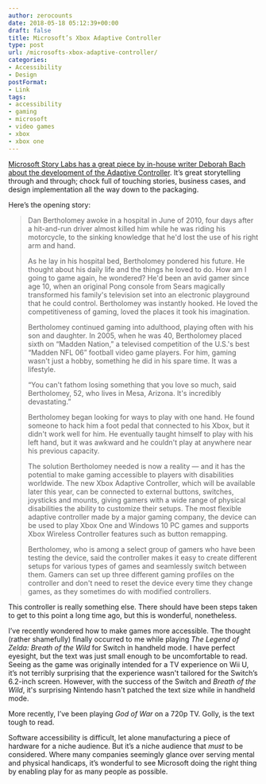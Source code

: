 ```yaml
---
author: zerocounts
date: 2018-05-18 05:12:39+00:00
draft: false
title: Microsoft’s Xbox Adaptive Controller
type: post
url: /microsofts-xbox-adaptive-controller/
categories:
- Accessibility
- Design
postFormat:
- Link
tags:
- accessibility
- gaming
- microsoft
- video games
- xbox
- xbox one
---
```


[Microsoft Story Labs has a great piece by in-house writer Deborah Bach about the development of the Adaptive Controller](https://news.microsoft.com/stories/xbox-adaptive-controller/). It’s great storytelling through and through; chock full of touching stories, business cases, and design implementation all the way down to the packaging.

Here’s the opening story:


<blockquote>Dan Bertholomey awoke in a hospital in June of 2010, four days after a hit-and-run driver almost killed him while he was riding his motorcycle, to the sinking knowledge that he'd lost the use of his right arm and hand.

As he lay in his hospital bed, Bertholomey pondered his future. He thought about his daily life and the things he loved to do. How am I going to game again, he wondered? He'd been an avid gamer since age 10, when an original Pong console from Sears magically transformed his family's television set into an electronic playground that he could control. Bertholomey was instantly hooked. He loved the competitiveness of gaming, loved the places it took his imagination.

Bertholomey continued gaming into adulthood, playing often with his son and daughter. In 2005, when he was 40, Bertholomey placed sixth on “Madden Nation,” a televised competition of the U.S.'s best “Madden NFL 06” football video game players. For him, gaming wasn't just a hobby, something he did in his spare time. It was a lifestyle.

“You can't fathom losing something that you love so much, said Bertholomey, 52, who lives in Mesa, Arizona. It's incredibly devastating.”

Bertholomey began looking for ways to play with one hand. He found someone to hack him a foot pedal that connected to his Xbox, but it didn't work well for him. He eventually taught himself to play with his left hand, but it was awkward and he couldn't play at anywhere near his previous capacity.

The solution Bertholomey needed is now a reality — and it has the potential to make gaming accessible to players with disabilities worldwide. The new Xbox Adaptive Controller, which will be available later this year, can be connected to external buttons, switches, joysticks and mounts, giving gamers with a wide range of physical disabilities the ability to customize their setups. The most flexible adaptive controller made by a major gaming company, the device can be used to play Xbox One and Windows 10 PC games and supports Xbox Wireless Controller features such as button remapping.

Bertholomey, who is among a select group of gamers who have been testing the device, said the controller makes it easy to create different setups for various types of games and seamlessly switch between them. Gamers can set up three different gaming profiles on the controller and don't need to reset the device every time they change games, as they sometimes do with modified controllers.

</blockquote>

This controller is really something else. There should have been steps taken to get to this point a long time ago, but this is wonderful, nonetheless.

I’ve recently wondered how to make games more accessible. The thought (rather shamefully) finally occurred to me while playing _The Legend of Zelda: Breath of the Wild_ for Switch in handheld mode. I have perfect eyesight, but the text was just small enough to be uncomfortable to read. Seeing as the game was originally intended for a TV experience on Wii U, it’s not terribly surprising that the experience wasn't tailored for the Switch’s 6.2-inch screen. However, with the success of the Switch and _Breath of the Wild_, it's surprising Nintendo hasn't patched the text size while in handheld mode.

More recently, I’ve been playing _God of War_ on a 720p TV. Golly, is the text tough to read.

Software accessibility is difficult, let alone manufacturing a piece of hardware for a niche audience. But it’s a niche audience that _must_ to be considered. Where many companies seemingly glance over serving mental and physical handicaps, it’s wonderful to see Microsoft doing the right thing by enabling play for as many people as possible.
